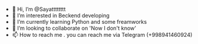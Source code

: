 - 👋 Hi, I’m @Sayatttttttt
- 👀 I’m interested in Beckend developing
- 🌱 I’m currently learning Python and some freamworks
- 💞️ I’m looking to collaborate on 'Now I don't know'
- 📫 How to reach me . you can reach me via Telegram (+998941460924)

<!---
Sayatttttttt/Sayatttttttt is a ✨ special ✨ repository because its `README.md` (this file) appears on your GitHub profile.
You can click the Preview link to take a look at your changes.
--->
